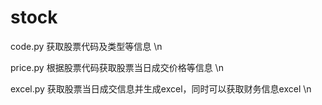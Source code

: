 # stock


code.py 获取股票代码及类型等信息 \n

price.py 根据股票代码获取股票当日成交价格等信息 \n

excel.py 获取股票当日成交信息并生成excel，同时可以获取财务信息excel \n
